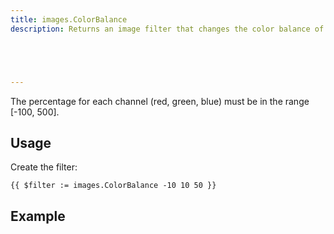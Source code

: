 ```yaml
---
title: images.ColorBalance
description: Returns an image filter that changes the color balance of an image.





---
```


The percentage for each channel (red, green, blue) must be in the range [-100, 500].

## Usage

Create the filter:

```go-html-template
{{ $filter := images.ColorBalance -10 10 50 }}
```



## Example


